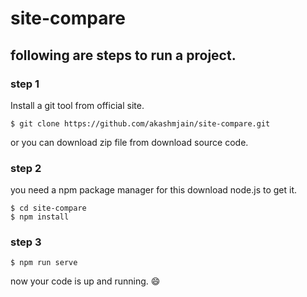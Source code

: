 # site-compare
## following are steps to run a project.
### step 1
  Install a git tool from official site.
  ```shell
  $ git clone https://github.com/akashmjain/site-compare.git
  ```
  or you can download zip file from download source code.
  
### step 2 
  you need a npm package manager for this download node.js to get it.
  ```shell
  $ cd site-compare
  $ npm install
  ```

### step 3
  ```shell
  $ npm run serve
  ```
  now your code is up and running. :smile:
